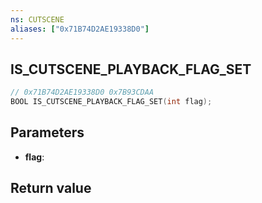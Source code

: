 ```yaml
---
ns: CUTSCENE
aliases: ["0x71B74D2AE19338D0"]
---
```

## IS_CUTSCENE_PLAYBACK_FLAG_SET

```c
// 0x71B74D2AE19338D0 0x7B93CDAA
BOOL IS_CUTSCENE_PLAYBACK_FLAG_SET(int flag);
```

## Parameters
* **flag**: 

## Return value
